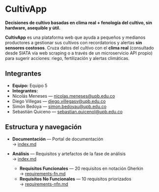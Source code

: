 # CultivApp

**Decisiones de cultivo basadas en clima real + fenología del cultivo, sin hardware, asequible y útil.**

**CultivApp** es una plataforma web que ayuda a pequeños y medianos productores a gestionar sus cultivos con recordatorios y alertas **sin sensores costosos**. Cruza datos del cultivo con el **clima real** (consultado desde SIATA vía web scraping o a través de un microservicio API propio) para sugerir acciones: riego, fertilización y alertas climáticas.

## Integrantes
- **Equipo:** Equipo 5
- **Integrantes:**
- Nicolás Meneses — nicolas.meneses@upb.edu.co
- Diego Villegas — diego.villegasv@upb.edu.co
- Simón Bedoya  — simon.bedoyau@upb.edu.co
- Sebastián Quiceno  — sebastian.quicenol@upb.edu.co


## Estructura y navegación

- **Documentación** — Portal de documentación  
  → [index.md](doc/index.md)

- **Análisis** — Requisitos y artefactos de la fase de análisis  
  → [index.md](doc/analysis/index.md)
  - **Requisitos Funcionales** — 20 requisitos en notación Gherkin  
    → [requirements-fn.md](doc/analysis/requirements-fn.md)
  - **Requisitos No Funcionales** — 10 requisitos priorizados  
    → [requirements-nfn.md](doc/analysis/requirements-nfn.md)




 

